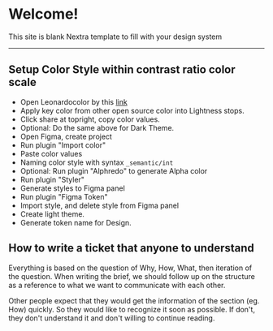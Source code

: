 # Welcome!

This site is blank Nextra template to fill with your design system

---
## Setup Color Style within contrast ratio color scale

- Open Leonardocolor by this [link]([Link](https://leonardocolor.io/theme.html?name=Radix+Color+Scale&config=%7B%22baseScale%22%3A%22Natural%22%2C%22colorScales%22%3A%5B%7B%22name%22%3A%22Natural%22%2C%22colorKeys%22%3A%5B%22%23171717%22%2C%22%238f8f8f%22%5D%2C%22colorspace%22%3A%22RGB%22%2C%22ratios%22%3A%5B%221.02%22%2C%221.05%22%2C%221.11%22%2C%221.19%22%2C%221.32%22%2C%221.5%22%2C%221.82%22%2C%222.35%22%2C%223.87%22%2C%224.34%22%2C%225.28%22%2C%2216.45%22%5D%2C%22smooth%22%3Afalse%7D%2C%7B%22name%22%3A%22Danger%22%2C%22colorKeys%22%3A%5B%22%23e54d2e%22%2C%22%23341711%22%5D%2C%22colorspace%22%3A%22RGB%22%2C%22ratios%22%3A%5B%221.02%22%2C%221.05%22%2C%221.11%22%2C%221.19%22%2C%221.32%22%2C%221.5%22%2C%221.82%22%2C%222.35%22%2C%223.87%22%2C%224.34%22%2C%225.28%22%2C%2216.45%22%5D%2C%22smooth%22%3Afalse%7D%2C%7B%22name%22%3A%22Warning%22%2C%22colorKeys%22%3A%5B%22%23ffb224%22%2C%22%234e2009%22%5D%2C%22colorspace%22%3A%22RGB%22%2C%22ratios%22%3A%5B%221.02%22%2C%221.05%22%2C%221.11%22%2C%221.19%22%2C%221.32%22%2C%221.5%22%2C%221.82%22%2C%222.35%22%2C%223.87%22%2C%224.34%22%2C%225.28%22%2C%2216.45%22%5D%2C%22smooth%22%3Afalse%7D%2C%7B%22name%22%3A%22Success%22%2C%22colorKeys%22%3A%5B%22%2399d52a%22%2C%22%23263209%22%5D%2C%22colorspace%22%3A%22RGB%22%2C%22ratios%22%3A%5B%221.02%22%2C%221.05%22%2C%221.11%22%2C%221.19%22%2C%221.32%22%2C%221.5%22%2C%221.82%22%2C%222.35%22%2C%223.87%22%2C%224.34%22%2C%225.28%22%2C%2216.45%22%5D%2C%22smooth%22%3Afalse%7D%2C%7B%22name%22%3A%22Info%22%2C%22colorKeys%22%3A%5B%22%230091ff%22%2C%22%2300254d%22%5D%2C%22colorspace%22%3A%22RGB%22%2C%22ratios%22%3A%5B%221.02%22%2C%221.05%22%2C%221.11%22%2C%221.19%22%2C%221.32%22%2C%221.5%22%2C%221.82%22%2C%222.35%22%2C%223.87%22%2C%224.34%22%2C%225.28%22%2C%2216.45%22%5D%2C%22smooth%22%3Afalse%7D%2C%7B%22name%22%3A%22Primary%22%2C%22colorKeys%22%3A%5B%22%2300bd65%22%5D%2C%22colorspace%22%3A%22RGB%22%2C%22ratios%22%3A%5B%221.02%22%2C%221.05%22%2C%221.11%22%2C%221.19%22%2C%221.32%22%2C%221.5%22%2C%221.82%22%2C%222.35%22%2C%223.87%22%2C%224.34%22%2C%225.28%22%2C%2216.45%22%5D%2C%22smooth%22%3Afalse%7D%5D%2C%22lightness%22%3A100%2C%22contrast%22%3A1%2C%22saturation%22%3A100%2C%22formula%22%3A%22wcag2%22%7D)) 
- Apply key color from other open source color into Lightness stops.
- Click share at topright, copy color values.
- Optional: Do the same above for Dark Theme.
- Open Figma, create project
- Run plugin "Import color"
- Paste color values
- Naming color style with syntax `_semantic/int`
- Optional: Run plugin "Alphredo" to generate Alpha color
- Run plugin "Styler"
- Generate styles to Figma panel
- Run plugin "Figma Token"
- Import style, and delete style from Figma panel
- Create light theme.
- Generate token name for Design.

## How to write a ticket that anyone to understand

Everything is based on the question of Why, How, What, then iteration of the question.  When writing the brief, we should follow up on the structure as a reference to what we want to communicate with each other.

Other people expect that they would get the information of the section (eg. How) quickly. So they would like to recognize it soon as possible. If don't, they don't understand it and don't willing to continue reading.